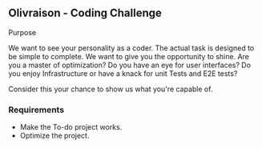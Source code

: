 ## Olivraison - Coding Challenge

Purpose

We want to see your personality as a coder. The actual task is designed to be simple to complete. We want to give you the opportunity to shine.
Are you a master of optimization?
Do you have an eye for user interfaces?
Do you enjoy Infrastructure or have a knack for unit Tests and E2E tests?

Consider this your chance to show us what you're capable of.

### Requirements

- Make the To-do project works.
- Optimize the project.


